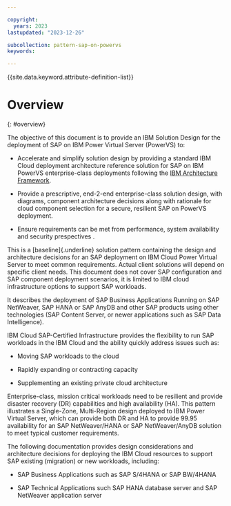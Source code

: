 ```yaml
---

copyright:
  years: 2023
lastupdated: "2023-12-26"

subcollection: pattern-sap-on-powervs
keywords:

---
```


{{site.data.keyword.attribute-definition-list}}

# Overview
{: #overview}

The objective of this document is to provide an IBM Solution Design
for the deployment of SAP on IBM Power Virtual Server (PowerVS) to:


-   Accelerate and simplify solution design by providing a standard IBM
    Cloud deployment architecture reference solution for SAP on IBM
    PowerVS enterprise-class deployments following the [IBM Architecture
    Framework](https://cloud.ibm.com/docs/architecture-framework?topic=architecture-framework-intro).

-   Provide a prescriptive, end-2-end enterprise-class solution design,
    with diagrams, component architecture decisions along with rationale
    for cloud component selection for a secure, resilient SAP on PowerVS
    deployment.

-   Ensure requirements can be met from performance, system availability
    and security prespectives .

This is a [baseline]{.underline} solution pattern containing the
design and architecture decisions for an SAP deployment on IBM Cloud
Power Virtual Server to meet common requirements. Actual client
solutions will depend on specific client needs. This document does not
cover SAP configuration and SAP component deployment scenarios, it is
limited to IBM cloud infrastructure options to support SAP workloads.

It describes the deployment of SAP Business Applications Running on
SAP NetWeaver, SAP HANA or SAP AnyDB and other SAP products using
other technologies (SAP Content Server, or newer applications such as
SAP Data Intelligence).

IBM Cloud SAP-Certified Infrastructure provides the flexibility to run
SAP workloads in the IBM Cloud and the ability quickly address issues
such as:

-   Moving SAP workloads to the cloud

-   Rapidly expanding or contracting capacity

-   Supplementing an existing private cloud architecture

Enterprise-class, mission critical workloads need to be resilient and
provide disaster recovery (DR) capabilities and high availability (HA).
This pattern illustrates a Single-Zone, Multi-Region design deployed to
IBM Power Virtual Server, which can provide both DR and HA to provide
99.95 availability for an SAP NetWeaver/HANA or SAP NetWeaver/AnyDB
solution to meet typical customer requirements.

The following documentation provides design considerations and
architecture decisions for deploying the IBM Cloud resources to support
SAP existing (migration) or new workloads, including:

-   SAP Business Applications such as SAP S/4HANA or SAP BW/4HANA

-   SAP Technical Applications such SAP HANA database server and SAP
    NetWeaver application server

